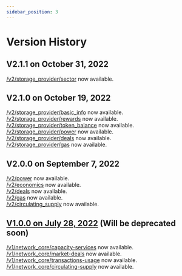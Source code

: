 ```yaml
---
sidebar_position: 3
---
```


# Version History

## V2.1.1 on October 31, 2022

[/v2/storage_provider/sector](https://docs.spacescope.io/storage_provider/sector) now available.  

## V2.1.0 on October 19, 2022

[/v2/storage_provider/basic_info](https://docs.spacescope.io/storage_provider/basic_info) now available.  
[/v2/storage_provider/rewards](https://docs.spacescope.io/storage_provider/rewards) now available.  
[/v2/storage_provider/token_balance](https://docs.spacescope.io/storage_provider/token_balance) now available.  
[/v2/storage_provider/power](https://docs.spacescope.io/storage_provider/power) now available.  
[/v2/storage_provider/deals](https://docs.spacescope.io/storage_provider/deals) now available.  
[/v2/storage_provider/gas](https://docs.spacescope.io/storage_provider/gas) now available.  

## V2.0.0 on September 7, 2022

[/v2/power](https://docs.spacescope.io/power) now available.  
[/v2/economics](https://docs.spacescope.io/economics) now available.  
[/v2/deals](https://docs.spacescope.io/deals) now available.  
[/v2/gas](https://docs.spacescope.io/gas) now available.  
[/v2/circulating_supply](https://docs.spacescope.io/circulating_supply) now available.  

## [V1.0.0 on July 28, 2022](https://github.com/starboard-ventures/spacescope-document/releases/tag/v1.1.1) (Will be deprecated soon)

[/v1/network_core/capacity-services](https://github.com/starboard-ventures/spacescope-document/blob/v1.1.1/docs/api-reference/capacity-services.md) now available.  
[/v1/network_core/market-deals](https://github.com/starboard-ventures/spacescope-document/blob/v1.1.1/docs/api-reference/market-deals.md) now available.  
[/v1/network_core/transactions-usage](https://github.com/starboard-ventures/spacescope-document/blob/v1.1.1/docs/api-reference/transactions-usage.md) now available.  
[/v1/network_core/circulating-supply](https://github.com/starboard-ventures/spacescope-document/blob/v1.1.1/docs/api-reference/circulating-supply.md) now available.
